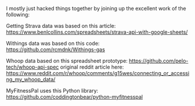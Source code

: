 I mostly just hacked things together by joining up the excellent work of the following:

Getting Strava data was based on this article: https://www.benlcollins.com/spreadsheets/strava-api-with-google-sheets/

Withings data was based on this code: https://github.com/rcmdnk/Withings-gas

Whoop data based on this spreadsheet prototype: https://github.com/pelo-tech/whoop-api-spec original reddit article here: https://www.reddit.com/r/whoop/comments/g15wes/connecting_or_accessing_my_whoop_data/

MyFitnessPal uses this Python library: https://github.com/coddingtonbear/python-myfitnesspal


